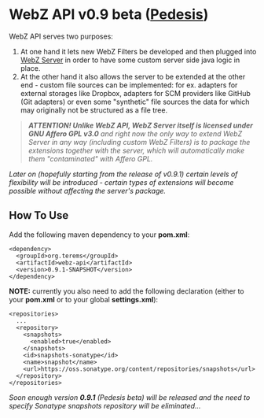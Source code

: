 # WebZ API v0.9 beta ([Pedesis](https://www.pinterest.com/teremterem/pedesis-from-ancient-greek-a-leaping/))

WebZ API serves two purposes:
 1. At one hand it lets new WebZ Filters be developed and then plugged into [WebZ Server](https://github.com/terems-org/webz-server#webz-server-v09-beta-pedesis) in order to have some custom server side java logic in place.
 1. At the other hand it also allows the server to be extended at the other end - custom file sources can be implemented: for ex. adapters for external storages like Dropbox, adapters for SCM providers like GitHub (Git adapters) or even some "synthetic" file sources the data for which may originally not be structured as a file tree.

> ***ATTENTION! Unlike WebZ API, WebZ Server itself is licensed under GNU Affero GPL v3.0*** *and right now the only way to extend WebZ Server in any way (including custom WebZ Filters) is to package the extensions together with the server, which will automatically make them "contaminated" with Affero GPL.*

*Later on (hopefully starting from the release of v0.9.1) certain levels of flexibility will be introduced - certain types of extensions will become possible without affecting the server's package.*

How To Use
------

Add the following maven dependency to your **pom.xml**:
```
<dependency>
  <groupId>org.terems</groupId>
  <artifactId>webz-api</artifactId>
  <version>0.9.1-SNAPSHOT</version>
</dependency>
```

**NOTE:** currently you also need to add the following declaration (either to your **pom.xml** or to your global **settings.xml**):
```
<repositories>
  ...
  <repository>
    <snapshots>
      <enabled>true</enabled>
    </snapshots>
    <id>snapshots-sonatype</id>
    <name>snapshot</name>
    <url>https://oss.sonatype.org/content/repositories/snapshots</url>
  </repository>
</repositories>
```
*Soon enough version* ***0.9.1*** *(Pedesis beta) will be released and the need to specify Sonatype snapshots repository will be eliminated...*
